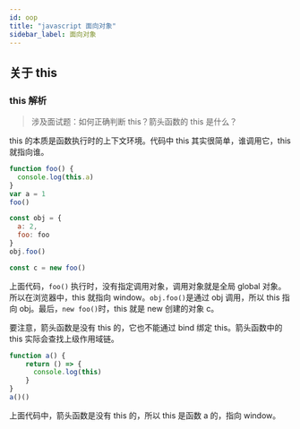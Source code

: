 ```yaml
---
id: oop
title: "javascript 面向对象"
sidebar_label: 面向对象
---
```



## 关于 this

### this 解析

> 涉及面试题：如何正确判断 this？箭头函数的 this 是什么？

this 的本质是函数执行时的上下文环境。代码中 this 其实很简单，谁调用它，this 就指向谁。

```js
function foo() {
  console.log(this.a)
}
var a = 1
foo()

const obj = {
  a: 2,
  foo: foo
}
obj.foo()

const c = new foo()
```

上面代码，`foo()` 执行时，没有指定调用对象，调用对象就是全局 global 对象。所以在浏览器中，this 就指向 window。`obj.foo()`是通过 obj 调用，所以 this 指向 obj。最后，`new foo()`时，this 就是 new 创建的对象 c。

要注意，箭头函数是没有 this 的，它也不能通过 bind 绑定 this。箭头函数中的 this 实际会查找上级作用域链。

```js
function a() {
    return () => {
      console.log(this)
    }
}
a()()
```

上面代码中，箭头函数是没有 this 的，所以 this 是函数 a 的，指向 window。

